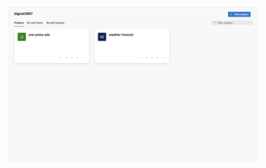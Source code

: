 ![azure-devops-home.png](https://github.com/BigCat3997/one-press-ado/blob/main/resources/images/azure-devops-home.png)
